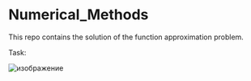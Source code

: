 # Numerical_Methods
This repo contains the solution of the function approximation problem.

Task:

![изображение](https://user-images.githubusercontent.com/97748114/211312800-e98301bc-bc1c-4965-9618-ace7aa84821d.png)
